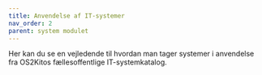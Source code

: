 ```yaml
---
title: Anvendelse af IT-systemer
nav_order: 2
parent: system modulet
---
```

 
Her kan du se en vejledende til hvordan man tager systemer i anvendelse fra OS2Kitos fællesoffentlige IT-systemkatalog.
